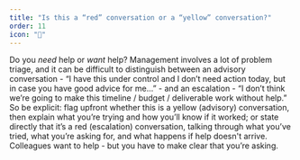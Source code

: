 ```yaml
---
title: "Is this a “red” conversation or a “yellow” conversation?"
order: 11
icon: "🚦"
---
```


Do you *need* help or *want* help? Management involves a lot of problem triage, and it can be difficult to distinguish between an advisory conversation - “I have this under control and I don’t need action today, but in case you have good advice for me...” - and an escalation - “I don’t think we’re going to make this timeline / budget / deliverable work without help.” So be explicit: flag upfront whether this is a yellow (advisory) conversation, then explain what you’re trying and how you’ll know if it worked; or state directly that it’s a red (escalation) conversation, talking through what you’ve tried, what you’re asking for, and what happens if help doesn't arrive. Colleagues want to help - but you have to make clear that you’re asking.

